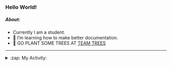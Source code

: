 ### Hello World!

##### About:
- Currently I am a student.
- 🌱 I’m learning how to make better documentation.
- 🌱 GO PLANT SOME TREES AT [TEAM TREES](https://teamtrees.org/)

---
<details>
  <summary>:zap: My Activity:</summary>
  
<!--START_SECTION:waka-->
![Code Time](http://img.shields.io/badge/Code%20Time-1%2C171%20hrs%2027%20mins-blue)

**I'm a Night 🦉** 

```text
🌞 Morning                1907 commits        ███░░░░░░░░░░░░░░░░░░░░░░   10.12 % 
🌆 Daytime                6393 commits        ████████░░░░░░░░░░░░░░░░░   33.94 % 
🌃 Evening                5383 commits        ███████░░░░░░░░░░░░░░░░░░   28.58 % 
🌙 Night                  5153 commits        ███████░░░░░░░░░░░░░░░░░░   27.36 % 
```
📅 **I'm Most Productive on Wednesday** 

```text
Monday                   2656 commits        ████░░░░░░░░░░░░░░░░░░░░░   14.10 % 
Tuesday                  2579 commits        ███░░░░░░░░░░░░░░░░░░░░░░   13.69 % 
Wednesday                4400 commits        ██████░░░░░░░░░░░░░░░░░░░   23.36 % 
Thursday                 2443 commits        ███░░░░░░░░░░░░░░░░░░░░░░   12.97 % 
Friday                   1955 commits        ███░░░░░░░░░░░░░░░░░░░░░░   10.38 % 
Saturday                 1647 commits        ██░░░░░░░░░░░░░░░░░░░░░░░   08.74 % 
Sunday                   3156 commits        ████░░░░░░░░░░░░░░░░░░░░░   16.76 % 
```


📊 **This Week I Spent My Time On** 

```text
🔥 Editors: 
IntelliJ                 3 hrs 56 mins       █████████████░░░░░░░░░░░░   53.80 % 
VS Code                  3 hrs 23 mins       ████████████░░░░░░░░░░░░░   46.20 % 

🐱‍💻 Projects: 
intro                    3 hrs 48 mins       █████████████░░░░░░░░░░░░   52.04 % 
iris-flower-ml           3 hrs 23 mins       ████████████░░░░░░░░░░░░░   46.20 % 
android-demo             7 mins              ░░░░░░░░░░░░░░░░░░░░░░░░░   01.76 % 
Unknown Project          0 secs              ░░░░░░░░░░░░░░░░░░░░░░░░░   00.00 % 
```


 Last Updated on 26/08/2023 21:09:37 UTC
<!--END_SECTION:waka-->
</details>
